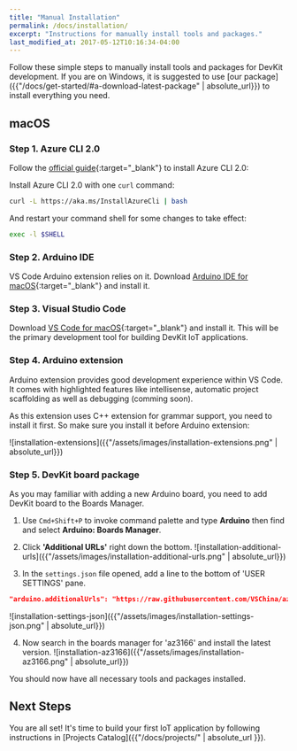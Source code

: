 ```yaml
---
title: "Manual Installation"
permalink: /docs/installation/
excerpt: "Instructions for manually install tools and packages."
last_modified_at: 2017-05-12T10:16:34-04:00
---
```


Follow these simple steps to manually install tools and packages for DevKit development. If you are on Windows, it is suggested to use [our package]({{"/docs/get-started/#a-download-latest-package" | absolute_url}}) to install everything you need.

## macOS

### Step 1. Azure CLI 2.0

Follow the [official guide](https://docs.microsoft.com/en-us/cli/azure/install-azure-cli){:target="_blank"} to install Azure CLI 2.0:

Install Azure CLI 2.0 with one `curl` command:
```bash
curl -L https://aka.ms/InstallAzureCli | bash
```

And restart your command shell for some changes to take effect:
```bash
exec -l $SHELL
```

### Step 2. Arduino IDE

VS Code Arduino extension relies on it. Download [Arduino IDE for macOS](https://www.arduino.cc/en/Main/Software){:target="_blank"} and install it.

### Step 3. Visual Studio Code

Download [VS Code for macOS](https://code.visualstudio.com/){:target="_blank"} and install it. This will be the primary development tool for building DevKit IoT applications. 

### Step 4. Arduino extension

Arduino extension provides good development experience within VS Code. It comes with highlighted features like intellisense, automatic project scaffolding as well as debugging (comming soon).

As this extension uses C++ extension for grammar support, you need to install it first. So make sure you install it before Arduino extension:

![installation-extensions]({{"/assets/images/installation-extensions.png" | absolute_url}})

### Step 5. DevKit board package

As you may familiar with adding a new Arduino board, you need to add DevKit board to the Boards Manager.

1. Use `Cmd+Shift+P` to invoke command palette and type **Arduino** then find and select **Arduino: Boards Manager**.

2. Click **'Additional URLs'** right down the bottom.
 ![installation-additional-urls]({{"/assets/images/installation-additional-urls.png" | absolute_url}})

3. In the `settings.json` file opened, add a line to the bottom of 'USER SETTINGS' pane.
 ```json
 "arduino.additionalUrls": "https://raw.githubusercontent.com/VSChina/azureiotdevkit_tools/master/package_azureboard_index.json"
 ```
 ![installation-settings-json]({{"/assets/images/installation-settings-json.png" | absolute_url}})

4. Now search in the boards manager for 'az3166' and install the latest version.
 ![installation-az3166]({{"/assets/images/installation-az3166.png" | absolute_url}})

You should now have all necessary tools and packages installed.

## Next Steps

You are all set! It's time to build your first IoT application by following instructions in [Projects Catalog]({{"/docs/projects/" | absolute_url }}).